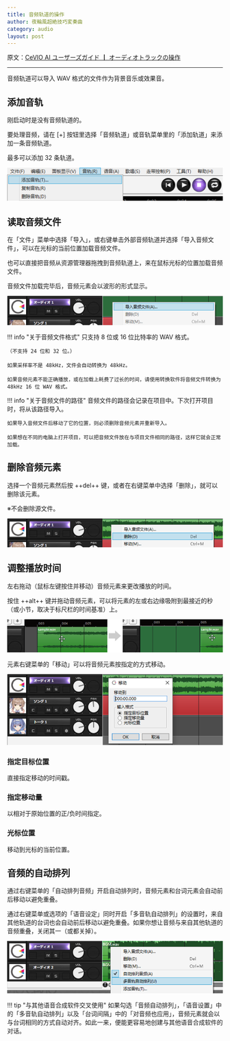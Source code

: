 ```yaml
---
title: 音频轨道的操作
author: 夜輪風超絶技巧変奏曲
category: audio
layout: post
---
```

原文：[CeVIO AI ユーザーズガイド ┃ オーディオトラックの操作](https://cevio.jp/guide/cevio_ai/audio/)

---

音频轨道可以导入 WAV 格式的文件作为背景音乐或效果音。

## 添加音轨

刚启动时是没有音频轨道的。

要处理音频，请在 [+] 按钮里选择「音频轨道」或音轨菜单里的「添加轨道」来添加一条音频轨道。

最多可以添加 32 条轨道。

![add track](images/audio_1.png)

## 读取音频文件

在「文件」菜单中选择「导入」，或右键单击外部音频轨道并选择「导入音频文件」，可以在光标的当前位置加载音频文件。

也可以直接把音频从资源管理器拖拽到音频轨道上，来在鼠标光标的位置加载音频文件。

音频文件加载完毕后，音频元素会以波形的形式显示。

![import audio element](images/audio_2.png)

!!! info "关于音频文件格式"
    只支持 8 位或 16 位比特率的 WAV 格式。

    （不支持 24 位和 32 位。）

    如果采样率不是 48kHz，文件会自动转换为 48kHz。
    
    如果音频元素不能正确播放，或在加载上耗费了过长的时间，请使用转换软件将音频文件转换为 48kHz 16 位 WAV 格式。

!!! info "关于音频文件的路径"
    音频文件的路径会记录在项目中。下次打开项目时，将从该路径导入。

    如果导入音频文件后移动了它的位置，则必须删除音频元素并重新导入。

    如果想在不同的电脑上打开项目，可以把音频文件放在与项目文件相同的路径，这样它就会正常加载。

## 删除音频元素

选择一个音频元素然后按 ++del++ 键，或者在右键菜单中选择「删除」，就可以删除该元素。

※不会删除源文件。

![delete audio element](images/audio_3.png)

## 调整播放时间

左右拖动（鼠标左键按住并移动）音频元素来更改播放的时间。

按住 ++alt++ 键并拖动音频元素，可以将元素的左或右边缘吸附到最接近的秒（或小节，取决于标尺栏的时间基准）上。

![adjust audio playback time](images/audio_4.png)

元素右键菜单的「移动」可以将音频元素按指定的方式移动。

![move audio element](images/audio_5.png)

### 指定目标位置

直接指定移动的时间戳。

### 指定移动量

以相对于原始位置的正/负时间指定。

### 光标位置

移动到光标的当前位置。

## 音频的自动排列

通过右键菜单的「自动排列音频」开启自动排列时，音频元素和台词元素会自动前后移动以避免重叠。

通过右键菜单或选项的「语音设定」同时开启「多音轨自动排列」的设置时，来自其他轨道的台词也会自动前后移动以避免重叠。如果你想让音频与来自其他轨道的音频重叠，关闭其一（或都关掉）。

![auto align audio](images/audio_6.png)

!!! tip "与其他语音合成软件交叉使用"
    如果勾选「音频自动排列」，「语音设置」中的「多音轨自动排列」以及「台词间隔」中的「对音频也应用」，音频元素就会以与台词相同的方式自动对齐。如此一来，便能更容易地创建与其他语音合成软件的对话。
